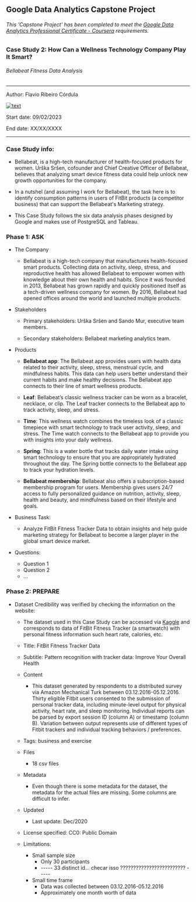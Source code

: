 ## Google Data Analytics Capstone Project

###### This 'Capstone Project' has been completed to meet the [Google Data Analytics Professional Certificate - Coursera](https://www.coursera.org/professional-certificates/google-data-analytics) requirements.

### Case Study 2: How Can a Wellness Technology Company Play It Smart?
###### Bellabeat Fitness Data Analysis

---
Author: Flavio Ribeiro Córdula  

[![text](https://img.shields.io/badge/LinkedIn-0077B5?style=for-the-badge&logo=linkedin&logoColor=white)](https://linkedin.com/in/flavio-ribeiro-córdula-632a19234)

Start date: 09/02/2023

End date: XX/XX/XXXX

---

### Case Study info:

- Bellabeat, is a high-tech manufacturer of health-focused products for women. Urška Sršen, cofounder and Chief Creative Officer of Bellabeat, believes that analyzing smart device fitness data could help unlock new growth opportunities for the company.

- In a nutshel (and assuming I work for Bellabeat), the task here is to identify consumption patterns in users of FitBit products (a competitor business) that can support the Bellabeat's Marketing strategy. 

- This Case Study follows the six data analysis phases designed by Google and makes use of PostgreSQL and Tableau.

### Phase 1: ASK

- The Company

	- Bellabeat is a high-tech company that manufactures health-focused smart products. Collecting data on activity, sleep, stress, and reproductive health has allowed Bellabeat to empower women with knowledge about their own health and habits. Since it was founded in 2013, Bellabeat has grown rapidly and quickly positioned itself as a tech-driven wellness company for women. By 2016, Bellabeat had opened offices around the world and launched multiple products.

- Stakeholders
	
	- Primary stakeholders: Urška Sršen and Sando Mur, executive team members.

	- Secondary stakeholders: Bellabeat marketing analytics team.

- Products
	
	- **Bellabeat app**: The Bellabeat app provides users with health data related to their activity, sleep, stress, menstrual cycle, and mindfulness habits. This data can help users better understand their current habits and make healthy decisions. The Bellabeat app connects to their line of smart wellness products.
	
	- **Leaf**: Bellabeat’s classic wellness tracker can be worn as a bracelet, necklace, or clip. The Leaf tracker connects to the Bellabeat app to track activity, sleep, and stress.
	
	- **Time**: This wellness watch combines the timeless look of a classic timepiece with smart technology to track user activity, sleep, and stress. The Time watch connects to the Bellabeat app to provide you with insights into your daily wellness.

	- **Spring**: This is a water bottle that tracks daily water intake using smart technology to ensure that you are appropriately hydrated throughout the day. The Spring bottle connects to the Bellabeat app to track your hydration levels.
	
	- **Bellabeat membership**: Bellabeat also offers a subscription-based membership program for users.
Membership gives users 24/7 access to fully personalized guidance on nutrition, activity, sleep, health and beauty, and mindfulness based on their lifestyle and goals. 

- Business Task:

	- Analyze FitBit Fitness Tracker Data to obtain insights and help guide marketing strategy for Bellabeat to become a larger player in the global smart device market.

- Questions:
	- Question 1
	- Question 2
	- ...
 
### Phase 2: PREPARE

- Dataset Credibility was verified by checking the information on the website:

	- The dataset used in this Case Study can be accessed via [Kaggle](https://www.kaggle.com/datasets/arashnic/fitbit) and corresponds to data of FitBit Fitness Tracker (a smartwatch) with personal fitness information such heart rate, calories, etc.

	- Title: FitBit Fitness Tracker Data
	- Subtitle: Pattern recognition with tracker data: Improve Your Overall Health

	- Content
		- This dataset generated by respondents to a distributed survey via Amazon Mechanical Turk between 03.12.2016-05.12.2016. Thirty eligible Fitbit users consented to the submission of personal tracker data, including minute-level output for physical activity, heart rate, and sleep monitoring. Individual reports can be parsed by export session ID (column A) or timestamp (column B). Variation between output represents use of different types of Fitbit trackers and individual tracking behaviors / preferences.

	- Tags: business and exercise 

	- Files
		- 18 csv files 

	- Metadata
		- Even though there is some metadata for the dataset, the metadata for the actual files are missing. Some columns are difficult to infer.

	- Updated
		- Last update: Dec/2020

	- License specified: CC0: Public Domain

	- Limitations:
		- Small sample size
			- Only 30 participants
			- ----- 33 distinct id... checar isso ????????????????????????? -----
		- Small time frame
			- Data was collected between 03.12.2016-05.12.2016
			- Approximately one month worth of data





